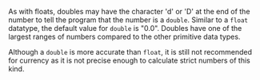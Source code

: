 As with floats, doubles may have the character 'd' or 'D' at the end of the number to tell the program that the number is a `double`. Similar to a `float` datatype, the default value for `double` is "0.0". Doubles have one of the largest ranges of numbers compared to the other primitive data types.

Although a `double` is more accurate than `float`, it is still not recommended for currency as it is not precise enough to calculate strict numbers of this kind.

